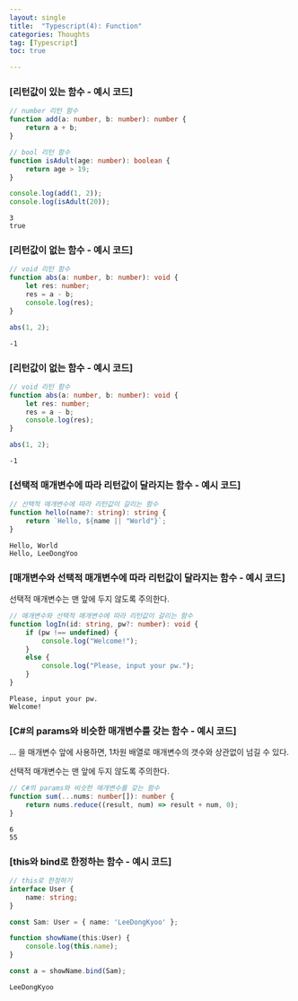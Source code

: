 ```yaml
---
layout: single
title:  "Typescript(4): Function"
categories: Thoughts
tag: [Typescript]
toc: true 

---
```


### [리턴값이 있는 함수 - 예시 코드]

```typescript
// number 리턴 함수
function add(a: number, b: number): number {
    return a + b;
}

// bool 리턴 함수
function isAdult(age: number): boolean {
    return age > 19; 
}

console.log(add(1, 2));
console.log(isAdult(20));
```

```
3
true
```





### [리턴값이 없는 함수 - 예시 코드]

```typescript
// void 리턴 함수
function abs(a: number, b: number): void {
    let res: number;
    res = a - b;
    console.log(res);
}

abs(1, 2);
```

```
-1
```





### [리턴값이 없는 함수 - 예시 코드]

```typescript
// void 리턴 함수
function abs(a: number, b: number): void {
    let res: number;
    res = a - b;
    console.log(res);
}

abs(1, 2);
```

```
-1
```





### [선택적 매개변수에 따라 리턴값이 달라지는 함수 - 예시 코드]

```typescript
// 선택적 매개변수에 따라 리턴값이 갈리는 함수
function hello(name?: string): string {
    return `Hello, ${name || "World"}`;
}
```

```
Hello, World
Hello, LeeDongYoo
```





### [매개변수와 선택적 매개변수에 따라 리턴값이 달라지는 함수 - 예시 코드]

선택적 매개변수는 맨 앞에 두지 않도록 주의한다.

```typescript
// 매개변수와 선택적 매개변수에 따라 리턴값이 갈리는 함수 
function logIn(id: string, pw?: number): void {
    if (pw !== undefined) {
        console.log("Welcome!");
    }
    else {
        console.log("Please, input your pw.");
    }
}
```

```
Please, input your pw.
Welcome!
```





### [C#의 params와 비슷한 매개변수를 갖는 함수 - 예시 코드]

... 을 매개변수 앞에 사용하면, 1차원 배열로 매개변수의 갯수와 상관없이 넘길 수 있다.

선택적 매개변수는 맨 앞에 두지 않도록 주의한다.

```typescript
// C#의 params와 비슷한 매개변수를 갖는 함수
function sum(...nums: number[]): number {
    return nums.reduce((result, num) => result + num, 0);
}
```

```
6
55
```







### [this와 bind로 한정하는 함수 - 예시 코드]

```typescript
// this로 한정하기
interface User {
    name: string;
}

const Sam: User = { name: 'LeeDongKyoo' };

function showName(this:User) {
    console.log(this.name);
}

const a = showName.bind(Sam);
```

```
LeeDongKyoo
```